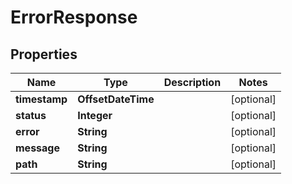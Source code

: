 

# ErrorResponse


## Properties

| Name | Type | Description | Notes |
|------------ | ------------- | ------------- | -------------|
|**timestamp** | **OffsetDateTime** |  |  [optional] |
|**status** | **Integer** |  |  [optional] |
|**error** | **String** |  |  [optional] |
|**message** | **String** |  |  [optional] |
|**path** | **String** |  |  [optional] |



